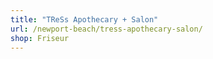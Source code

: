```yaml
---
title: "TReSs Apothecary + Salon"
url: /newport-beach/tress-apothecary-salon/
shop: Friseur
---
```

